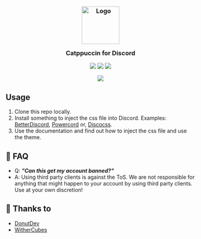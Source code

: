 <h3 align="center">
	<img src="https://raw.githubusercontent.com/catppuccin/catppuccin/dev/assets/logos/exports/1544x1544_circle.png" width="100" alt="Logo"/><br/>
	<img src="https://raw.githubusercontent.com/catppuccin/catppuccin/dev/assets/misc/transparent.png" height="30" width="0px"/>
	Catppuccin for Discord
	<img src="https://raw.githubusercontent.com/catppuccin/catppuccin/dev/assets/misc/transparent.png" height="30" width="0px"/>
</h3>

<p align="center">
    <a href="https://github.com/WitherCubes/discord/stargazers"><img src="https://img.shields.io/github/stars/WitherCubes/discord?colorA=1e1e28&colorB=c9cbff&style=for-the-badge&logo=starship style=for-the-badge"></a>
    <a href="https://github.com/WitherCubes/discord/issues"><img src="https://img.shields.io/github/issues/WitherCubes/discord?colorA=1e1e28&colorB=f7be95&style=for-the-badge"></a>
    <a href="https://github.com/WitherCubes/discord/contributors"><img src="https://img.shields.io/github/contributors/WitherCubes/discord?colorA=1e1e28&colorB=b1e1a6&style=for-the-badge"></a>
</p>

<p align="center">
  <img src="https://raw.githubusercontent.com/catppuccin/catppuccin/dev/assets/misc/sample.png"/>
</p>

## Usage
1. Clone this repo locally.
2. Install something to inject the css file into Discord. Examples: [BetterDiscord](https://betterdiscord.app), [Powercord](https://powercord.dev) or, [Discocss](https://github.com/mlvzk/discocss).
3. Use the documentation and find out how to inject the css file and use the theme.

## 🙋 FAQ

- Q: **_"Can this get my account banned?"_**
- A: Using third party clients is against the ToS. We are not responsible for anything that might happen to your account by using third party clients. Use at your own discretion!

## 💝 Thanks to

- [DonutDev](https://github.com/DonutDev)
- [WitherCubes](https://github.com/WitherCubes)
